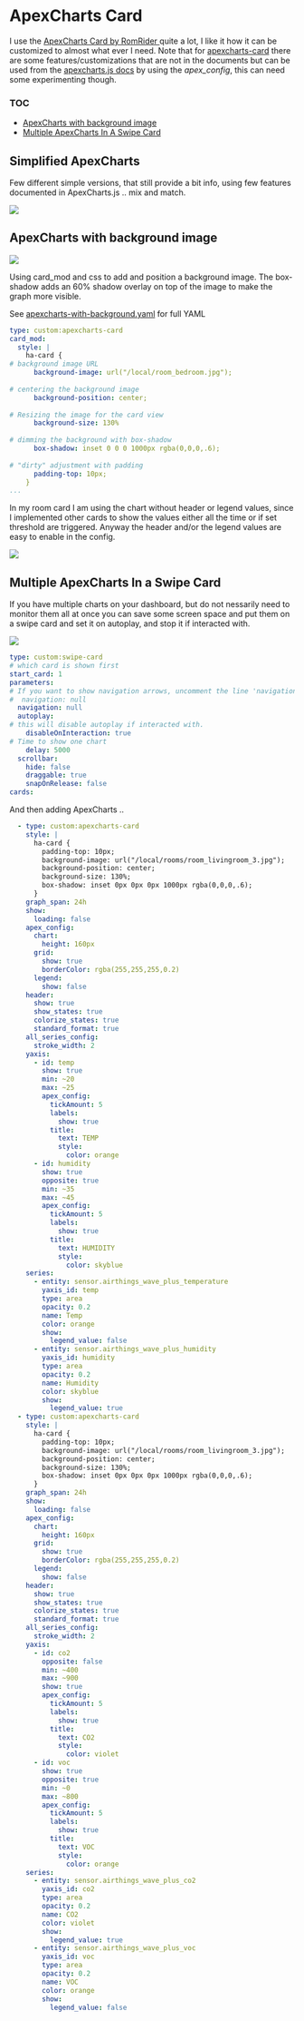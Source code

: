 # ApexCharts Card
I use the [ApexCharts Card by RomRider ](https://github.com/RomRider/apexcharts-card) quite a lot, I like it how it can be customized to almost what ever I need. Note that for [apexcharts-card](https://github.com/RomRider/apexcharts-card) there are some features/customizations that are not in the documents but can be used from the [apexcharts.js docs](https://apexcharts.com/docs/) by using the *apex_config*, this can need some experimenting though.

### TOC

* [ApexCharts with background image](#apexcharts-with-background-image)
* [Multiple ApexCharts In A Swipe Card](#multiple-apexcharts-in-a-swipe-card)

## Simplified ApexCharts

Few different simple versions, that still provide a bit info, using few features documented in ApexCharts.js .. mix and match.

![](apexcharts-multiple.png)


## ApexCharts with background image

![](apexcharts-with-background.png)

Using card_mod and css to add and position a background image. The box-shadow adds an 60% shadow overlay on top of the image to make the graph more visible.

See [apexcharts-with-background.yaml](apexcharts-with-background.yaml) for full YAML

```YAML
type: custom:apexcharts-card
card_mod:
  style: |
    ha-card {
# background image URL
      background-image: url("/local/room_bedroom.jpg");
      
# centering the background image
      background-position: center;
      
# Resizing the image for the card view
      background-size: 130%
      
# dimming the background with box-shadow
      box-shadow: inset 0 0 0 1000px rgba(0,0,0,.6);
      
# "dirty" adjustment with padding
      padding-top: 10px;
    }
...
```

In my room card I am using the chart without header or legend values, since I implemented other cards to show the values either all the time or if set threshold are triggered. Anyway the header and/or the legend values are easy to enable in the config.

![](apexcharts-with-background-and-labels.png)

## Multiple ApexCharts In a Swipe Card

If you have multiple charts on your dashboard, but do not nessarily need to monitor them all at once you can save some screen space and put them on a swipe card and set it on autoplay, and stop it if interacted with.

![](swipe-card-charts.gif)

```YAML
type: custom:swipe-card
# which card is shown first
start_card: 1
parameters:
# If you want to show navigation arrows, uncomment the line 'navigation: null'
#  navigation: null
  navigation: null
  autoplay:
# this will disable autoplay if interacted with.
    disableOnInteraction: true
# Time to show one chart
    delay: 5000
  scrollbar:
    hide: false
    draggable: true
    snapOnRelease: false
cards:
```

And then adding ApexCharts ..

```YAML
  - type: custom:apexcharts-card
    style: |
      ha-card {
        padding-top: 10px;
        background-image: url("/local/rooms/room_livingroom_3.jpg");
        background-position: center;
        background-size: 130%;
        box-shadow: inset 0px 0px 0px 1000px rgba(0,0,0,.6);
      }
    graph_span: 24h
    show:
      loading: false
    apex_config:
      chart:
        height: 160px
      grid:
        show: true
        borderColor: rgba(255,255,255,0.2)
      legend:
        show: false
    header:
      show: true
      show_states: true
      colorize_states: true
      standard_format: true
    all_series_config:
      stroke_width: 2
    yaxis:
      - id: temp
        show: true
        min: ~20
        max: ~25
        apex_config:
          tickAmount: 5
          labels:
            show: true
          title:
            text: TEMP
            style:
              color: orange
      - id: humidity
        show: true
        opposite: true
        min: ~35
        max: ~45
        apex_config:
          tickAmount: 5
          labels:
            show: true
          title:
            text: HUMIDITY
            style:
              color: skyblue
    series:
      - entity: sensor.airthings_wave_plus_temperature
        yaxis_id: temp
        type: area
        opacity: 0.2
        name: Temp
        color: orange
        show:
          legend_value: false
      - entity: sensor.airthings_wave_plus_humidity
        yaxis_id: humidity
        type: area
        opacity: 0.2
        name: Humidity
        color: skyblue
        show:
          legend_value: true
  - type: custom:apexcharts-card
    style: |
      ha-card {
        padding-top: 10px;
        background-image: url("/local/rooms/room_livingroom_3.jpg");
        background-position: center;
        background-size: 130%;
        box-shadow: inset 0px 0px 0px 1000px rgba(0,0,0,.6);
      }
    graph_span: 24h
    show:
      loading: false
    apex_config:
      chart:
        height: 160px
      grid:
        show: true
        borderColor: rgba(255,255,255,0.2)
      legend:
        show: false
    header:
      show: true
      show_states: true
      colorize_states: true
      standard_format: true
    all_series_config:
      stroke_width: 2
    yaxis:
      - id: co2
        opposite: false
        min: ~400
        max: ~900
        show: true
        apex_config:
          tickAmount: 5
          labels:
            show: true
          title:
            text: CO2
            style:
              color: violet
      - id: voc
        show: true
        opposite: true
        min: ~0
        max: ~800
        apex_config:
          tickAmount: 5
          labels:
            show: true
          title:
            text: VOC
            style:
              color: orange
    series:
      - entity: sensor.airthings_wave_plus_co2
        yaxis_id: co2
        type: area
        opacity: 0.2
        name: CO2
        color: violet
        show:
          legend_value: true
      - entity: sensor.airthings_wave_plus_voc
        yaxis_id: voc
        type: area
        opacity: 0.2
        name: VOC
        color: orange
        show:
          legend_value: false
```
